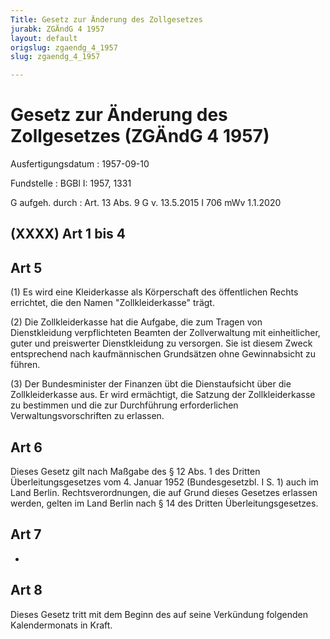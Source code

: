 ```yaml
---
Title: Gesetz zur Änderung des Zollgesetzes
jurabk: ZGÄndG 4 1957
layout: default
origslug: zgaendg_4_1957
slug: zgaendg_4_1957

---
```


# Gesetz zur Änderung des Zollgesetzes (ZGÄndG 4 1957)

Ausfertigungsdatum
:   1957-09-10

Fundstelle
:   BGBl I: 1957, 1331

G aufgeh. durch
:   Art. 13 Abs. 9 G v. 13.5.2015 I 706 mWv 1.1.2020



## (XXXX) Art 1 bis 4



## Art 5

(1) Es wird eine Kleiderkasse als Körperschaft des öffentlichen Rechts
errichtet, die den Namen "Zollkleiderkasse" trägt.

(2) Die Zollkleiderkasse hat die Aufgabe, die zum Tragen von
Dienstkleidung verpflichteten Beamten der Zollverwaltung mit
einheitlicher, guter und preiswerter Dienstkleidung zu versorgen. Sie
ist diesem Zweck entsprechend nach kaufmännischen Grundsätzen ohne
Gewinnabsicht zu führen.

(3) Der Bundesminister der Finanzen übt die Dienstaufsicht über die
Zollkleiderkasse aus. Er wird ermächtigt, die Satzung der
Zollkleiderkasse zu bestimmen und die zur Durchführung erforderlichen
Verwaltungsvorschriften zu erlassen.


## Art 6

Dieses Gesetz gilt nach Maßgabe des § 12 Abs. 1 des Dritten
Überleitungsgesetzes vom 4. Januar 1952 (Bundesgesetzbl. I S. 1) auch
im Land Berlin. Rechtsverordnungen, die auf Grund dieses Gesetzes
erlassen werden, gelten im Land Berlin nach § 14 des Dritten
Überleitungsgesetzes.


## Art 7

-


## Art 8

Dieses Gesetz tritt mit dem Beginn des auf seine Verkündung folgenden
Kalendermonats in Kraft.

